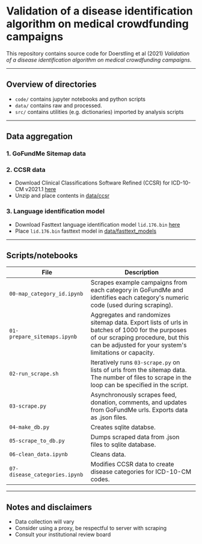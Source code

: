 # Validation of a disease identification algorithm on medical crowdfunding campaigns

This repository contains source code for Doerstling et al (2021) *Validation of a disease identification algorithm on medical crowdfunding campaigns*.

----
## Overview of directories

- `code/` contains jupyter notebooks and python scripts
- `data/` contains raw and processed.
- `src/` contains utilities (e.g. dictionaries) imported by analysis scripts

----

## Data aggregation

### 1. GoFundMe Sitemap data 


### 2. CCSR data
- Download Clinical Classifications Software Refined (CCSR) for ICD-10-CM v2021.1 [here](https://www.hcup-us.ahrq.gov/toolssoftware/ccsr/DXCCSR_v2021-1.zip)
- Unzip and place contents in [data/ccsr](data/ccsr)

### 3. Language identification model
- Download Fasttext language identification model `lid.176.bin` [here](https://fasttext.cc/docs/en/language-identification.html)
- Place `lid.176.bin` fasttext model in [data/fasttext_models](data/fasttext_models)

----

## Scripts/notebooks

File <img width=200/> | Description <img width=200/> 
--- | ---
`00-map_category_id.ipynb`  | Scrapes example campaigns from each category in GoFundMe and identifies each category's numeric code (used during scraping).
`01-prepare_sitemaps.ipynb` | Aggregates and randomizes sitemap data. Export lists of urls in batches of 1000 for the purposes of our scraping procedure, but this can be adjusted for your system's limitations or capacity.
`02-run_scrape.sh` | Iteratively runs `03-scrape.py` on lists of urls from the sitemap data. The number of files to scrape in the loop can be specified in the script.
`03-scrape.py` | Asynchronously scrapes feed, donation, comments, and updates from GoFundMe urls. Exports data as .json files.
`04-make_db.py` | Creates sqlite databse.
`05-scrape_to_db.py` | Dumps scraped data from .json files to sqlite database.
`06-clean_data.ipynb` | Cleans data.
`07-disease_categories.ipynb` | Modifies CCSR data to create disease categories for ICD-10-CM codes.




----

## Notes and disclaimers
- Data collection will vary
- Consider using a proxy, be respectful to server with scraping
- Consult your institutional review board
